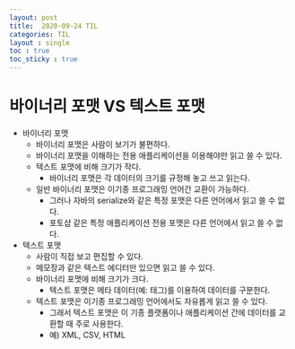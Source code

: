 ```yaml
---
layout: post
title:  2020-09-24 TIL
categories: TIL
layout : single
toc : true 
toc_sticky : true
---
```


# 바이너리 포맷 VS 텍스트 포맷
- 바이너리 포맷
    - 바이너리 포맷은 사람이 보기가 불편하다.
    - 바이너리 포맷을 이해하는 전용 애플리케이션을 이용해야만 읽고 쓸 수 있다.
    - 텍스트 포맷에 비해 크기가 작다.
        - 바이너리 포맷은 각 데이터의 크기를 규정해 놓고 쓰고 읽는다.
    - 일반 바이너리 포맷은 이기종 프로그래밍 언어간 교환이 가능하다. 
        - 그러나 자바의 serialize와 같은 특정 포맷은 다른 언어에서 읽고 쓸 수 없다.
        - 포토샵 같은 특정 애플리케이션 전용 포맷은 다른 언어에서 읽고 쓸 수 없다. 
- 텍스트 포맷
    - 사람이 직접 보고 편집할 수 있다.
    - 메모장과 같은 텍스트 에디터만 있으면 읽고 쓸 수 있다.
    - 바이너리 포맷에 비해 크기가 크다.
        - 텍스트 포맷은 메타 데이터(예: 태그)를 이용하여 데이터를 구분한다.
    - 텍스트 포맷은 이기종 프로그래밍 언어에서도 자유롭게 읽고 쓸 수 있다.
        - 그래서 텍스트 포맷은 이 기종 플랫폼이나 애플리케이션 간에 데이터를 교환할 때 주로 사용한다.
        - 예) XML, CSV, HTML


